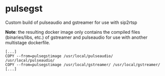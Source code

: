 # pulsegst
Custom build of pulseaudio and gstreamer for use with sip2rtsp

**Note**: the resulting docker image only contains the compiled files (binaries/libs, etc.) of gstreamer and pulseaudio for use with another multistage dockerfile.
```
[...]
COPY --from=pulsegstimage /usr/local/pulseaudio/ /usr/local/pulseaudio/
COPY --from=pulsegstimage /usr/local/gstreamer/ /usr/local/gstreamer/
[...]
```
